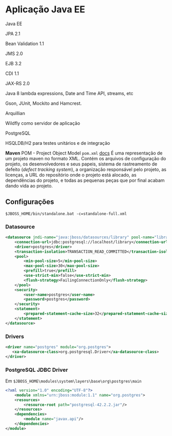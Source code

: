 
# Aplicação Java EE

Java EE

JPA 2.1

Bean Validation 1.1

JMS 2.0

EJB 3.2

CDI 1.1

JAX-RS 2.0

Java 8 lambda expressions, Date and Time API, streams, etc

Gson, JUnit, Mockito and Hamcrest.

Arquillian

Wildfly como servidor de aplicação

PostgreSQL

HSQLDB/H2 para testes unitários e de integração

**Maven**
POM - Project Object Model `pom.xml` [docs](https://maven.apache.org/pom.html)
É uma representação de um projeto maven no formato XML. Contém os arquivos de configuração do projeto, 
os desenvolvedores e seus papeis, sistema de rastreamento de defeito (_defect tracking system_), a 
organização responsável pelo projeto, as licenças, a URL do repositório onde o projeto está alocado, as dependências do projeto,
e todas as pequenas peças que por final acabam dando vida ao projeto.


## Configurações

`$JBOSS_HOME/bin/standalone.bat -c=standalone-full.xml`

### Datasource

```xml
<datasource jndi-name="java:jboss/datasources/library" pool-name="library-pool" enabled="true" use-java-context="true">
	<connection-url>jdbc:postgresql://localhost/library</connection-url>
	<driver>postgres</driver>
	<transaction-isolation>TRANSACTION_READ_COMMITTED</transaction-isolation>
	<pool>
		<min-pool-size>5</min-pool-size>
		<max-pool-size>30</max-pool-size>
		<prefill>true</prefill>
		<use-strict-min>false</use-strict-min>
		<flush-strategy>FailingConnectionOnly</flush-strategy>
	</pool>
	<security>
		<user-name>postgres</user-name>
		<password>postgres</password>
	</security>
	<statement>
		<prepared-statement-cache-size>32</prepared-statement-cache-size>
	</statement>
</datasource>
```

### Drivers

```xml
<driver name="postgres" module="org.postgres">
   <xa-datasource-class>org.postgresql.Driver</xa-datasource-class>
</driver>
```

### PostgreSQL JDBC Driver

Em `$JBOSS_HOME\modules\system\layers\base\org\postgres\main`

```xml
<?xml version="1.0" encoding="UTF-8"?>
	<module xmlns="urn:jboss:module:1.1" name="org.postgres">
	<resources>
		<resource-root path="postgresql-42.2.2.jar"/>
	</resources>
	<dependencies>
		<module name="javax.api"/>
	</dependencies>
</module>
```